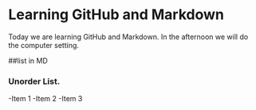 # Learning GitHub and Markdown

Today we are learning GitHub and Markdown. In the afternoon we will do the computer setting.

##list in MD

### Unorder List.
  -Item 1
  -Item 2
  -Item 3

